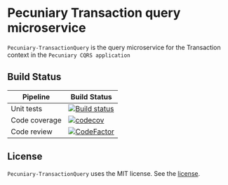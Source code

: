 # Pecuniary Transaction query microservice

`Pecuniary-TransactionQuery` is the query microservice for the Transaction context in the `Pecuniary CQRS application`

## Build Status

Pipeline | Build Status
-|-
Unit tests | [![Build status](https://ci.appveyor.com/api/projects/status/3ke306xih29xssnu?svg=true)](https://ci.appveyor.com/project/eric-bach/pecuniary-transactionquery)
Code coverage | [![codecov](https://codecov.io/gh/eric-bach/Pecuniary-TransactionQuery/branch/master/graph/badge.svg)](https://codecov.io/gh/eric-bach/Pecuniary-TransactionQuery)
Code review | [![CodeFactor](https://www.codefactor.io/repository/github/eric-bach/pecuniary-TransactionQuery/badge)](https://www.codefactor.io/repository/github/eric-bach/pecuniary-transactionquery)

## License

`Pecuniary-TransactionQuery` uses the MIT license. See the [license](https://github.com/eric-bach/Pecuniary-TransactionQuery/blob/master/LICENSE).